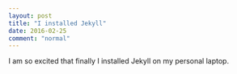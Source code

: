 ```yaml
---
layout: post
title: "I installed Jekyll"
date: 2016-02-25
comment: "normal"
---
```


I am so excited that finally I installed Jekyll on my personal laptop.
